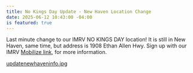 ```yaml
---
title: No Kings Day Update - New Haven Location Change
date: 2025-06-12 10:43:00 -04:00
is featured: true
---
```


Last minute change to our IMRV NO KINGS DAY location! It is still in New Haven, same time, but address is 1908 Ethan Allen Hwy.  Sign up with our IMRV [Mobilize link](https://www.mobilize.us/indivisiblemadrivervalley/event/797155/?fbclid=IwZXh0bgNhZW0CMTEAYnJpZBExZ0ZIS2MwTnEyMzcyYjRTYQEe-Zqvqcb5xRfsI2m4qhZLRJxzArMntrGJ_jM3B_fuKiUbSzeteOUw2pUR3eI_aem_SfdcLMUmWcy6NVmfddCPWw), for more information.

[updatenewhaveninfo.jpg](/uploads/updatenewhaveninfo.jpg)